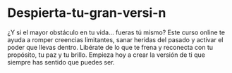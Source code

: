# Despierta-tu-gran-versi-n
¿Y si el mayor obstáculo en tu vida… fueras tú mismo? Este curso online te ayuda a romper creencias limitantes, sanar heridas del pasado y activar el poder que llevas dentro. Libérate de lo que te frena y reconecta con tu propósito, tu paz y tu brillo. Empieza hoy a crear la versión de ti que siempre has sentido que puedes ser.
